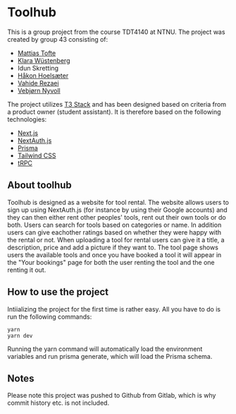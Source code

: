 # Toolhub

This is a group project from the course TDT4140 at NTNU. The project was created by group 43 consisting of:
- [Mattias Tofte](https://github.com/mattiastofte)
- [Klara Wüstenberg](https://github.com/klarawust)
- Idun Skretting
- [Håkon Hoelsæter](https://github.com/heiken1108)
- [Vahide Rezaei](https://github.com/Vahidehr)
- [Vebjørn Nyvoll](https://github.com/VebjornNyvoll)

The project utilizes [T3 Stack](https://create.t3.gg/) and has been designed based on criteria from a product owner (student assistant). It is therefore based on the following technologies:
- [Next.js](https://nextjs.org)
- [NextAuth.js](https://next-auth.js.org)
- [Prisma](https://prisma.io)
- [Tailwind CSS](https://tailwindcss.com)
- [tRPC](https://trpc.io)
## About toolhub
Toolhub is designed as a website for tool rental. The website allows users to sign up using NextAuth.js (for instance by using their Google accounts) and they can then either rent other peoples' tools, rent out their own tools or do both. 
Users can search for tools based on categories or name. 
In addition users can give eachother ratings based on whether they were happy with the rental or not. 
When uploading a tool for rental users can give it a title, a description, price and add a picture if they want to. 
The tool page shows users the available tools and once you have booked a tool it will appear in the "Your bookings" page for both the user renting the tool and the one renting it out.


## How to use the project

Intiializing the project for the first time is rather easy. All you have to do is run the following commands:
```
yarn
yarn dev
```
Running the yarn command will automatically load the environment variables and run prisma generate, which will load the Prisma schema.

## Notes
Please note this project was pushed to Github from Gitlab, which is why commit history etc. is not included.